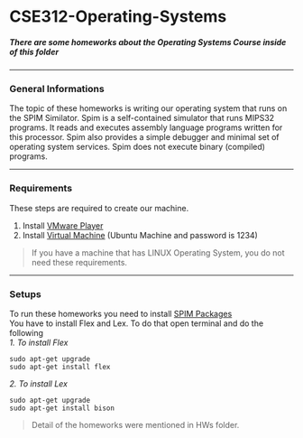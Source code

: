 # CSE312-Operating-Systems
##### There are some homeworks about the Operating Systems Course inside of this folder
***
### General Informations
The topic of these homeworks is writing our operating system that runs on the SPIM Similator. Spim is a self-contained simulator that runs MIPS32 programs. It reads and executes assembly language programs written for this processor. Spim also provides a simple debugger and minimal set of operating system services. Spim does not execute binary (compiled) programs.
***

### Requirements 
These steps are required to create our machine. 
1. Install [VMware Player](https://my.vmware.com/en/web/vmware/downloads/info/slug/desktop_end_user_computing/vmware_workstation_player/16_0)
2. Install [Virtual Machine](https://drive.google.com/open?id=1YppX3lNkyTsHV_lvA4w9TomNCUkpLeEg) (Ubuntu Machine and password is 1234)
> If you have a machine that has LINUX Operating System, you do not need these requirements.
***

### Setups
To run these homeworks you need to install [SPIM Packages](https://sourceforge.net/p/spimsimulator/code/HEAD/tree/)
<br />You have to install Flex and Lex. To do that open terminal and do the following<br />
_1. To install Flex_
```
sudo apt-get upgrade
sudo apt-get install flex
```
_2. To install Lex_<br />
```
sudo apt-get upgrade
sudo apt-get install bison
```

> Detail of the homeworks were mentioned in HWs folder.
